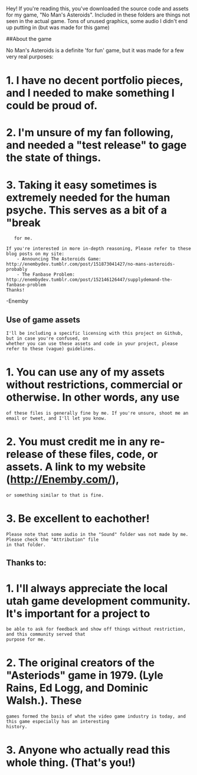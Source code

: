 Hey! If you're reading this, you've downloaded the source code and assets for my game, "No Man's Asteroids".
Included in these folders are things not seen in the actual game. Tons of unused graphics, some audio I didn't end up putting in (but was made for this game)


 ##About the game                            


No Man's Asteroids is a definite 'for fun' game, but it was made for a few very real purposes:


#	1. I have no decent portfolio pieces, and I needed to make something I could be proud of.
#	2. I'm unsure of my fan following, and needed a "test release" to gage the state of things.
#	3. Taking it easy sometimes is extremely needed for the human psyche. This serves as a bit of a "break
	   for me.

	If you're interested in more in-depth reasoning, Please refer to these blog posts on my site:
		- Announcing The Asteroids Game: http://enembydev.tumblr.com/post/151873041427/no-mans-asteroids-probably
		- The Fanbase Problem: http://enembydev.tumblr.com/post/152146126447/supplydemand-the-fanbase-problem
	Thanks!
-Enemby

 ## Use of game assets                              


	I'll be including a specific licensing with this project on Github, but in case you're confused, on
	whether you can use these assets and code in your project, please refer to these (vague) guidelines.

#	1. You can use any of my assets without restrictions, commercial or otherwise. In other words, any use
	of these files is generally fine by me. If you're unsure, shoot me an email or tweet, and I'll let you know.
	
#	2. You must credit me in any re-release of these files, code, or assets. A link to my website (http://Enemby.com/),
	or something similar to that is fine. 

#	3. Be excellent to eachother!

	Please note that some audio in the "Sound" folder was not made by me. Please check the "Attribution" file
	in that folder.

## Thanks to:                                      

	
#	1. I'll always appreciate the local utah game development community. It's important for a project to 
	be able to ask for feedback and show off things without restriction, and this community served that 
	purpose for me.
	
#	2. The original creators of the "Asteriods" game in 1979. (Lyle Rains, Ed Logg, and Dominic Walsh.). These
	games formed the basis of what the video game industry is today, and this game especially has an interesting
	history.
	
#	3. Anyone who actually read this whole thing. (That's you!)
